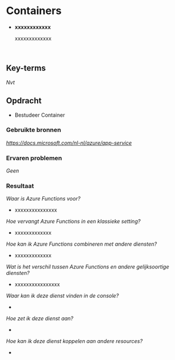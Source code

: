 # **Containers**



- **xxxxxxxxxxxx**

    xxxxxxxxxxxxx
    
<br>

## **Key-terms**

*Nvt*

## **Opdracht**

- Bestudeer Container

### **Gebruikte bronnen**

*<https://docs.microsoft.com/nl-nl/azure/app-service>*

### **Ervaren problemen**

*Geen*

### **Resultaat**

*Waar is Azure Functions voor?*

- xxxxxxxxxxxxxxx

*Hoe vervangt Azure Functions in een klassieke setting?*

- xxxxxxxxxxxxx

*Hoe kan ik Azure Functions combineren met andere diensten?*

- xxxxxxxxxxxxx

*Wat is het verschil tussen Azure Functions en andere gelijksoortige diensten?*

- xxxxxxxxxxxxxxxx

*Waar kan ik deze dienst vinden in de console?*

- 

*Hoe zet ik deze dienst aan?*

- 

*Hoe kan ik deze dienst koppelen aan andere resources?*

- 